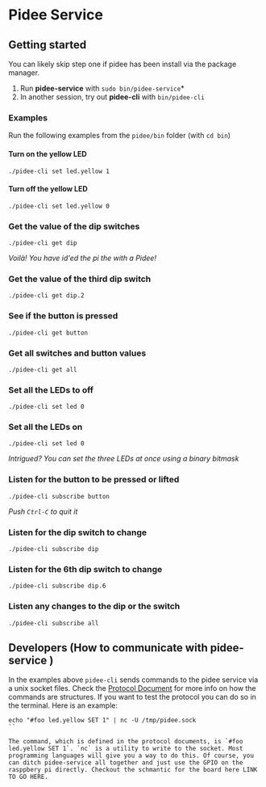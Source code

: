 # Pidee Service

## Getting started

You can likely skip step one if pidee has been install via the package manager.

1. Run **pidee-service** with `sudo bin/pidee-service`*
2. In another session, try out **pidee-cli** with `bin/pidee-cli`

### Examples

Run the following examples from the `pidee/bin` folder (with `cd bin`)

#### Turn on the yellow LED

`./pidee-cli set led.yellow 1`

#### Turn off the yellow LED

`./pidee-cli set led.yellow 0`

### Get the value of the dip switches

`./pidee-cli get dip`

_Voilà! You have id'ed the pi the with a Pidee!_

### Get the value of the third dip switch

`./pidee-cli get dip.2`

### See if the button is pressed

`./pidee-cli get button`

### Get all switches and button values

`./pidee-cli get all`

### Set all the LEDs to off

`./pidee-cli set led 0`

### Set all the LEDs on

`./pidee-cli set led 0`

_Intrigued? You can set the three LEDs at once using a binary bitmask_

### Listen for the button to be pressed or lifted

`./pidee-cli subscribe button`

*Push `Ctrl-C` to quit it*

### Listen for the dip switch to change

`./pidee-cli subscribe dip`

### Listen for the 6th dip switch to change

`./pidee-cli subscribe dip.6`

### Listen any changes to the dip or the switch

`./pidee-cli subscribe all`

## Developers (How to communicate with pidee-service )

In the examples above `pidee-cli` sends commands to the pidee service via a unix socket files. Check the [Protocol Document](Protocol.md) for more info on how the commands are structures. If you want to test the protocol you can do so in the terminal. Here is an example:

```
echo "#foo led.yellow SET 1" | nc -U /tmp/pidee.sock
``

The command, which is defined in the protocol documents, is `#foo led.yellow SET 1`. `nc` is a utility to write to the socket. Most programming languages will give you a way to do this. Of course, you can ditch pidee-service all together and just use the GPIO on the rasppbery pi directly. Checkout the schmantic for the board here LINK TO GO HERE.




